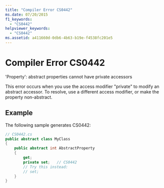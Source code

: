 ```yaml
---
title: "Compiler Error CS0442"
ms.date: 07/20/2015
f1_keywords: 
  - "CS0442"
helpviewer_keywords: 
  - "CS0442"
ms.assetid: a411660d-0db6-4b63-b19e-f4538fc201e5
---
```

# Compiler Error CS0442
'Property': abstract properties cannot have private accessors  
  
 This error occurs when you use the access modifier "private" to modify an abstract accessor. To resolve, use a different access modifier, or make the property non-abstract.  
  
## Example  
 The following sample generates CS0442:  
  
```csharp  
// CS0442.cs  
public abstract class MyClass   
{  
    public abstract int AbstractProperty   
    {  
        get;  
        private set;   // CS0442  
        // Try this instead:  
        // set;  
    }  
}  
```
